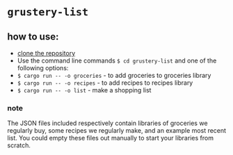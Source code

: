 # `grustery-list`
## how to use:
- [clone the repository](https://docs.github.com/en/repositories/creating-and-managing-repositories/cloning-a-repository)
- Use the command line commands `$ cd grustery-list` and one of the following options:
- `$ cargo run -- -o groceries` - to add groceries to groceries library
- `$ cargo run -- -o recipes` - to add recipes to recipes library
- `$ cargo run -- -o list` - make a shopping list
### note
The JSON files included respectively contain libraries of groceries we regularly buy, some recipes we regularly make, and an example most recent list. You could empty these files out manually to start your libraries from scratch.
